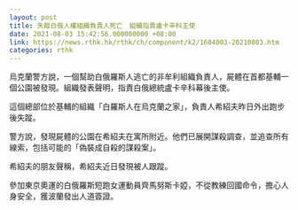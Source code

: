 ```yaml
---
layout: post
title: 失蹤白俄人權組織負責人死亡　組織指責盧卡辛科主使
date: 2021-08-03 15:42:56.000000000 +08:00
link: https://news.rthk.hk/rthk/ch/component/k2/1604003-20210803.htm
categories: rthk
---
```


烏克蘭警方說，一個幫助白俄羅斯人逃亡的非牟利組織負責人，屍體在首都基輔一個公園被發現。組織發表聲明，指責白俄總統盧卡辛科幕後主使。

這個總部位於基輔的組織「白羅斯人在烏克蘭之家」，負責人希紹夫昨日外出跑步後失蹤。

警方說，發現屍體的公園在希紹夫在寓所附近。他們已展開謀殺調查，並追查所有線索，包括可能的「偽裝成自殺的謀殺案」。

希紹夫的朋友聲稱，希紹夫近日發現被人跟蹤。

參加東京奧運的白俄羅斯短跑女運動員齊馬努斯卡婭，不從教練回國命令，擔心人身安全，獲波蘭發出人道簽證。
